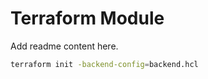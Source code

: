 # Terraform Module

Add readme content here.

```bash
terraform init -backend-config=backend.hcl
```
